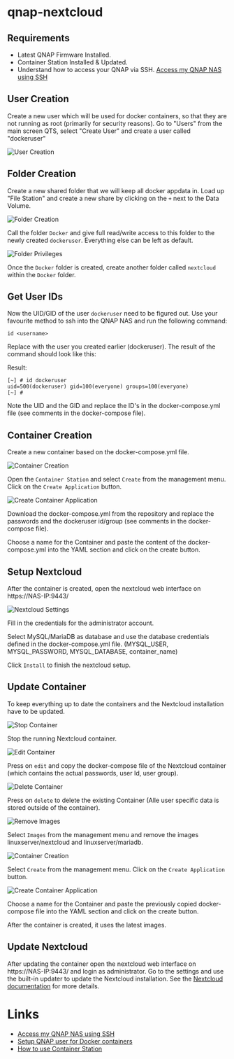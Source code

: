 # qnap-nextcloud

## Requirements

- Latest QNAP Firmware Installed.
- Container Station Installed & Updated.
- Understand how to access your QNAP via SSH.  [Access my QNAP NAS using SSH](https://www.qnap.com/en/how-to/knowledge-base/article/how-do-i-access-my-qnap-nas-using-ssh)

## User Creation
Create a new user which will be used for docker containers, so that they are not running as root (primarily for security reasons). 
Go to "Users" from the main screen QTS, select "Create User" and create a user called "dockeruser"

![User Creation](.attachments/UserCreation.png)


## Folder Creation
Create a new shared folder that we will keep all docker appdata in. Load up "File Station" and create a new share by clicking on the `+` next to the Data Volume.

![Folder Creation](.attachments/FolderCreation.png)

Call the folder `Docker` and give full read/write access to this folder to the newly created `dockeruser`. Everything else can be left as default.

![Folder Privileges](.attachments/FolderPrivileges.png)

Once the `Docker` folder is created, create another folder called `nextcloud` within the `Docker` folder.


## Get User IDs
Now the UID/GID of the user `dockeruser` need to be figured out. Use your favourite method to ssh into the QNAP NAS and run the following command:

```console
id <username>
```

Replace <username> with the user you created earlier (dockeruser). The result of the command should look like this:

Result:
```console
[~] # id dockeruser
uid=500(dockeruser) gid=100(everyone) groups=100(everyone)
[~] #
```

Note the UID and the GID and replace the ID's in the docker-compose.yml file (see comments in the docker-compose file).


## Container Creation
Create a new container based on the docker-compose.yml file.

![Container Creation](.attachments/ContainerCreation.png)

Open the `Container Station` and select `Create` from the management menu. Click on the `Create Application` button.

![Create Container Application](.attachments/CreateContainerApplication.png)

Download the docker-compose.yml from the repository and replace the passwords and the dockeruser id/group (see comments in the docker-compose file).

Choose a name for the Container and paste the content of the docker-compose.yml into the YAML section and click on the create button.

## Setup Nextcloud 
After the container is created, open the nextcloud web interface on https://NAS-IP:9443/

![Nextcloud Settings](.attachments/NextcloudSettings.png)

Fill in the credentials for the administrator account.

Select MySQL/MariaDB as database and use the database credentials defined in the docker-compose.yml file.
(MYSQL_USER, MYSQL_PASSWORD, MYSQL_DATABASE, container_name)

Click `Install` to finish the nextcloud setup.

## Update Container
To keep everything up to date the containers and the Nextcloud installation have to be updated.

![Stop Container](.attachments/StopContainer.png)

Stop the running Nextcloud container.

![Edit Container](.attachments/EditContainer.png)

Press on `edit` and copy the docker-compose file of the Nextcloud container (which contains the actual passwords, user Id, user group).

![Delete Container](.attachments/DeleteContainer.png)

Press on `delete` to delete the existing Container (Alle user specific data is stored outside of the container).

![Remove Images](.attachments/RemoveImages.png)

Select `Images` from the management menu and remove the images linuxserver/nextcloud and linuxserver/mariadb.

![Container Creation](.attachments/ContainerCreation.png)

Select `Create` from the management menu. Click on the `Create Application` button.

![Create Container Application](.attachments/CreateContainerApplication.png)

Choose a name for the Container and paste the previously copied docker-compose file into the YAML section and click on the create button.

After the container is created, it uses the latest images.

## Update Nextcloud
After updating the container open the nextcloud web interface on https://NAS-IP:9443/ and login as administrator. Go to the settings and use the built-in updater to update the Nextcloud installation. See the [Nextcloud documentation](https://docs.nextcloud.com/server/latest/admin_manual/maintenance/update.html) for more details.

# Links
- [Access my QNAP NAS using SSH](https://www.qnap.com/en/how-to/knowledge-base/article/how-do-i-access-my-qnap-nas-using-ssh)
- [Setup QNAP user for Docker containers](https://www.linuxserver.io/blog/2017-09-17-how-to-setup-containers-on-qnap)
- [How to use Container Station](https://www.qnap.com/en/how-to/tutorial/article/how-to-use-container-station)
